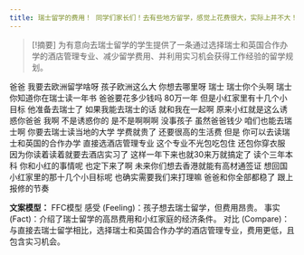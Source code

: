 ```yaml
---
title: 瑞士留学的费用！ 同学们家长们！去有些地方留学，感觉上花费很大，实际上并不大！留学 
---
```

 > [!摘要]
为有意向去瑞士留学的学生提供了一条通过选择瑞士和英国合作办学的酒店管理专业、减少留学费用、并利用实习机会获得工作经验的留学规划。

爸爸
我要去欧洲留学啥呀
孩子欧洲这么大
你想去哪里呀
瑞士
瑞士你个头啊
瑞士你知道你在瑞士读一年书
爸爸要花多少钱吗
80万一年
但是小红家里有十几个小目标
他准备去瑞士了
如果我能去瑞士的话
就和我在一起啊
原来小红就是这么诱惑你爸爸
我啊
不是诱惑你的
是不是啊啊啊
没事孩子
虽然爸爸钱少
咱们也能去瑞士啊
你要去瑞士读当地的大学
学费就贵了
还要很高的生活费
但是
你可以去读瑞士和英国的合作办学
直接选酒店管理专业
这个专业不光包吃包住
还包你穿衣服
因为你读着读着就要去酒店实习了
这样一年下来也就30来万就搞定了
读个三年本科
你和小红的事情呢
也定下来了啊
未来你们想去香港就能有高材通签证
想回国
小红家里的那十几个小目标呢
也确实需要我们来打理嘛
爸爸和你全部都稳了
跟上报修的节奏

**文案模型：**
FFC模型
感受 (Feeling)：孩子想去瑞士留学，但费用昂贵。
事实 (Fact)：介绍了瑞士留学的高昂费用和小红家庭的经济条件。
对比 (Compare)：与直接去瑞士留学相比，选择瑞士和英国合作办学的酒店管理专业，费用更低，且包含实习机会。
